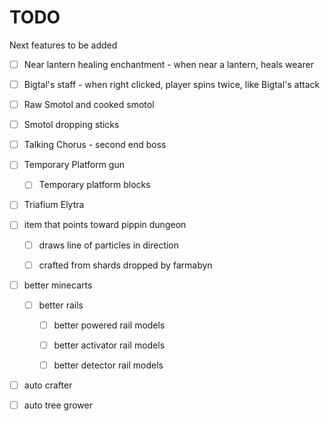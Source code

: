 # TODO

Next features to be added

- [ ] Near lantern healing enchantment - when near a lantern, heals wearer
- [ ] Bigtal's staff - when right clicked, player spins twice, like Bigtal's attack


- [ ] Raw Smotol and cooked smotol
- [ ] Smotol dropping sticks


- [ ] Talking Chorus - second end boss


- [ ] Temporary Platform gun 
  - [ ] Temporary platform blocks


- [ ] Triafium Elytra


- [ ] item that points toward pippin dungeon
  - [ ] draws line of particles in direction
  - [ ] crafted from shards dropped by farmabyn


- [ ] better minecarts
  - [ ] better rails
    - [ ] better powered rail models
    - [ ] better activator rail models
    - [ ] better detector rail models


- [ ] auto crafter
- [ ] auto tree grower